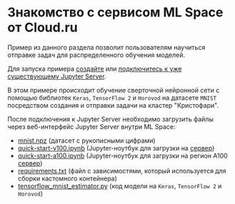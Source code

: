 # Знакомство с сервисом ML Space от Cloud.ru

Пример из данного раздела позволит пользователям научиться отправке задач для распределенного обучения моделей.

Для запуска примера [создайте](https://cloud.ru/ru/docs/aicloud/mlspace/concepts/guides/guides__jupyter/environments__environments__jupyter-server__create-new-jupyter-server.html) или [подключитесь к уже существующему Jupyter Server](https://cloud.ru/ru/docs/aicloud/mlspace/concepts/guides/guides__jupyter/environments__environments__jupyter-server__connect-to-exist.html).

В этом примере происходит обучение сверточной нейронной сети с помощью библиотек `Keras`, `TensorFlow 2` и `Horovod` на датасете `MNIST` посредством создания и отправки задачи на кластер "Кристофари".

После подключения к Jupyter Server необходимо загрузить файлы через веб-интерфейс Jupyter Server внутри ML Space:

 * [mnist.npz](mnist.npz) (датасет с рукописными цифрами)
 * [quick-start-v100.ipynb](quick-start-v100.ipynb) (Jupyter-ноутбук для загрузки на [сервер](https://console.cloud.ru/projects/))
 * [quick-start-a100.ipynb](quick-start-a100.ipynb) (Jupyter-ноутбук для загрузки на регион A100 [сервер](https://console.cloud.ru/projects/))
 * [requirements.txt](requirements.txt) (файл с зависимостями, который используется для сборки кастомного контейнера)
 * [tensorflow_mnist_estimator.py](tensorflow_mnist_estimator.py) (код модели на `Keras`, `TensorFlow 2` и `Horovod`)

